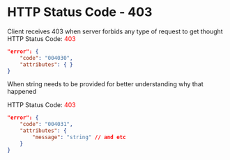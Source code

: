 # HTTP Status Code - 403

Client receives 403 when server forbids any type of request to get thought
HTTP Status Code: <span style="color:red">403</span>
```json
"error": {
    "code": "004030",
    "attributes": { }
}
```

When string needs to be provided for better understanding why that happened

HTTP Status Code: <span style="color:red">403</span>
```json
"error": {
    "code": "004031",
    "attributes": { 
        "message": "string" // and etc
    }
}
```